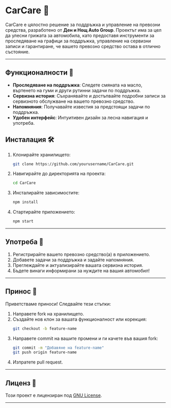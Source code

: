 # CarCare 🚗

CarCare е цялостно решение за поддръжка и управление на превозни средства, разработено от **Ден и Нощ Auto Group**. Проектът има за цел да улесни грижата за автомобила, като предоставя инструменти за проследяване на графици за поддръжка, управление на сервизни записи и гарантиране, че вашето превозно средство остава в отлично състояние.

---

## Функционалности 🌟
- **Проследяване на поддръжка**: Следете смяната на масло, въртенето на гуми и други рутинни задачи по поддръжка.
- **Сервизна история**: Съхранявайте и достъпвайте подробни записи за сервизното обслужване на вашето превозно средство.
- **Напомняния**: Получавайте известия за предстоящи задачи по поддръжка.
- **Удобен интерфейс**: Интуитивен дизайн за лесна навигация и употреба.


## Инсталация 🛠️
1. Клонирайте хранилището:
   ```bash
   git clone https://github.com/yourusername/CarCare.git
   ```
2. Навигирайте до директорията на проекта:
   ```bash
   cd CarCare
   ```
3. Инсталирайте зависимостите:
   ```bash
   npm install
   ```
4. Стартирайте приложението:
   ```bash
   npm start
   ```

---

## Употреба 📖
1. Регистрирайте вашето превозно средство(а) в приложението.
2. Добавете задачи за поддръжка и задайте напомняния.
3. Преглеждайте и актуализирайте вашата сервизна история.
4. Бъдете винаги информирани за нуждите на вашия автомобил!

---

## Принос 🤝
Приветстваме приноси! Следвайте тези стъпки:
1. Направете fork на хранилището.
2. Създайте нов клон за вашата функционалност или корекция:
   ```bash
   git checkout -b feature-name
   ```
3. Направете commit на вашите промени и ги качете във вашия fork:
   ```bash
   git commit -m "Добавяне на feature-name"
   git push origin feature-name
   ```
4. Изпратете pull request.

---

## Лиценз 📜
Този проект е лицензиран под [GNU License](LICENSE).

---